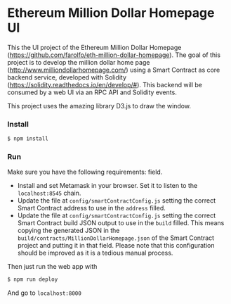 Ethereum Million Dollar Homepage UI
=====================

This the UI project of the Ethereum Million Dollar Homepage (https://github.com/farolfo/eth-million-dollar-homepage).
The goal of this project is to develop the million dollar home page (http://www.milliondollarhomepage.com/) using a Smart Contract as core backend service, developed with Solidity (https://solidity.readthedocs.io/en/develop/#). This backend will be consumed by a web UI via an RPC API and Solidity events.

This project uses the amazing library D3.js to draw the window.

### Install

```bash
$ npm install
```

### Run

Make sure you have the following requirements:  field.

* Install and set Metamask in your browser. Set it to listen to the `localhost:8545` chain.
* Update the file at `config/smartContractConfig.js` setting the correct Smart Contract address to use in the `address` filled.
* Update the file at `config/smartContractConfig.js` setting the correct Smart Contract build JSON output to use in the `build` filled. This means copying the generated JSON in the `build/contracts/MillionDollarHomepage.json` of the Smart Contract project and putting it in that field. Please note that this configuration should be improved as it is a tedious manual process.

Then just run the web app with

```bash
$ npm run deploy
```

And go to `localhost:8000`

